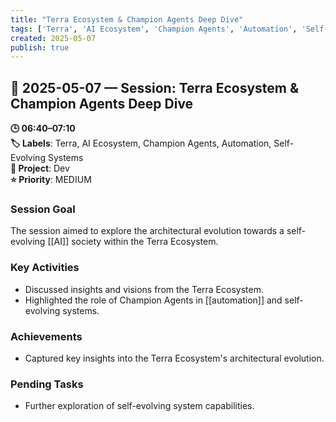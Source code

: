 ```yaml
---
title: "Terra Ecosystem & Champion Agents Deep Dive"
tags: ['Terra', 'AI Ecosystem', 'Champion Agents', 'Automation', 'Self-Evolving Systems']
created: 2025-05-07
publish: true
---
```


## 📅 2025-05-07 — Session: Terra Ecosystem & Champion Agents Deep Dive

**🕒 06:40–07:10**  
**🏷️ Labels**: Terra, AI Ecosystem, Champion Agents, Automation, Self-Evolving Systems  
**📂 Project**: Dev  
**⭐ Priority**: MEDIUM  


### Session Goal
The session aimed to explore the architectural evolution towards a self-evolving [[AI]] society within the Terra Ecosystem.

### Key Activities
- Discussed insights and visions from the Terra Ecosystem.
- Highlighted the role of Champion Agents in [[automation]] and self-evolving systems.

### Achievements
- Captured key insights into the Terra Ecosystem's architectural evolution.

### Pending Tasks
- Further exploration of self-evolving system capabilities.
